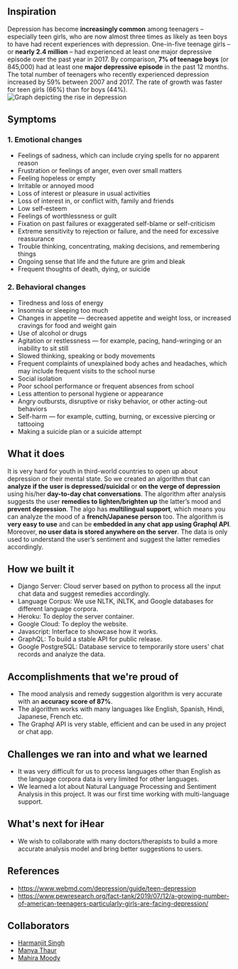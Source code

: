 ## Inspiration
Depression has become **increasingly common** among teenagers – especially teen girls, who are now almost three times as likely as teen boys to have had recent experiences with depression.
One-in-five teenage girls – or **nearly 2.4 million** – had experienced at least one major depressive episode over the past year in 2017. By comparison, **7% of teenage boys** (or 845,000) had at least one **major depressive episode** in the past 12 months.
The total number of teenagers who recently experienced depression increased by 59% between 2007 and 2017. The rate of growth was faster for teen girls (66%) than for boys (44%).
![Graph depicting the rise in depression](http://cdn.statcdn.com/Infographic/images/normal/20052.jpeg)

## Symptoms
### 1. Emotional changes
- Feelings of sadness, which can include crying spells for no apparent reason
- Frustration or feelings of anger, even over small matters
- Feeling hopeless or empty
- Irritable or annoyed mood
- Loss of interest or pleasure in usual activities
- Loss of interest in, or conflict with, family and friends
- Low self-esteem
- Feelings of worthlessness or guilt
- Fixation on past failures or exaggerated self-blame or self-criticism
- Extreme sensitivity to rejection or failure, and the need for excessive reassurance
- Trouble thinking, concentrating, making decisions, and remembering things
- Ongoing sense that life and the future are grim and bleak
- Frequent thoughts of death, dying, or suicide

### 2. Behavioral changes
- Tiredness and loss of energy
- Insomnia or sleeping too much
- Changes in appetite — decreased appetite and weight loss, or increased cravings for food and weight gain
- Use of alcohol or drugs
- Agitation or restlessness — for example, pacing, hand-wringing or an inability to sit still
- Slowed thinking, speaking or body movements
- Frequent complaints of unexplained body aches and headaches, which may include frequent visits to the school nurse
- Social isolation
- Poor school performance or frequent absences from school
- Less attention to personal hygiene or appearance
- Angry outbursts, disruptive or risky behavior, or other acting-out behaviors
- Self-harm — for example, cutting, burning, or excessive piercing or tattooing
- Making a suicide plan or a suicide attempt

## What it does
It is very hard for youth in third-world countries to open up about depression or their mental state. So we created an algorithm that can **analyze if the user is depressed/suicidal** or **on the verge of depression** using his/her **day-to-day chat conversations**. The algorithm after analysis suggests the user **remedies to lighten/brighten up** the latter’s mood and **prevent depression**. The algo has **multilingual support**, which means you can analyze the mood of a **french/Japanese person** too.
The algorithm is **very easy to use** and can be **embedded in any chat app using Graphql API**. Moreover, **no user data is stored anywhere on the server**. The data is only used to understand the user’s sentiment and suggest the latter remedies accordingly. 

## How we built it
- Django Server: Cloud server based on python to process all the input chat data and suggest remedies accordingly.
- Language Corpus: We use NLTK, iNLTK, and Google databases for different language corpora.
- Heroku: To deploy the server container.
- Google Cloud: To deploy the website. 
- Javascript: Interface to showcase how it works.
- GraphQL: To build a stable API for public release.
- Google PostgreSQL: Database service to temporarily store users' chat records and analyze the data.

## Accomplishments that we're proud of
- The mood analysis and remedy suggestion algorithm is very accurate with an **accuracy score of 87%**.
- The algorithm works with many languages like English, Spanish, Hindi, Japanese, French etc.
- The Graphql API is very stable, efficient and can be used in any project or chat app.

## Challenges we ran into and what we learned
- It was very difficult for us to process languages other than English as the language corpora data is very limited for other languages.
- We learned a lot about Natural Language Processing and Sentiment Analysis in this project. It was our first time working with multi-language support.

## What's next for iHear
- We wish to collaborate with many doctors/therapists to build a more accurate analysis model and bring better suggestions to users.

## References
- https://www.webmd.com/depression/guide/teen-depression
- https://www.pewresearch.org/fact-tank/2019/07/12/a-growing-number-of-american-teenagers-particularly-girls-are-facing-depression/

## Collaborators
- [Harmanjit Singh](https://github.com/harmanjit14)
- [Manya Thaur](https://github.com/manya1712)
- [Mahira Moody](https://github.com/Mahiramodi)
